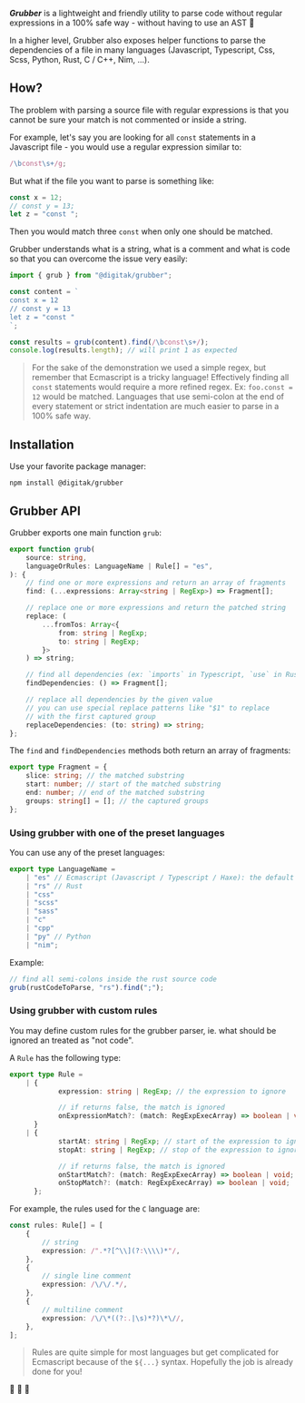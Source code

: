 **_Grubber_** is a lightweight and friendly utility to parse code without regular expressions in a 100% safe way - without having to use an AST 🐛

In a higher level, Grubber also exposes helper functions to parse the dependencies of a file in many languages (Javascript, Typescript, Css, Scss, Python, Rust, C / C++, Nim, ...).

## How?

The problem with parsing a source file with regular expressions is that you cannot be sure your match is not commented or inside a string.

For example, let's say you are looking for all `const` statements in a Javascript file - you would use a regular expression similar to:

```ts
/\bconst\s+/g;
```

But what if the file you want to parse is something like:

```ts
const x = 12;
// const y = 13;
let z = "const ";
```

Then you would match three `const` when only one should be matched.

Grubber understands what is a string, what is a comment and what is code so that you can overcome the issue very easily:

```ts
import { grub } from "@digitak/grubber";

const content = `
const x = 12
// const y = 13
let z = "const "
`;

const results = grub(content).find(/\bconst\s+/);
console.log(results.length); // will print 1 as expected
```

> For the sake of the demonstration we used a simple regex, but remember that Ecmascript is a tricky language! Effectively finding all `const` statements would require a more refined regex. Ex: `foo.const = 12` would be matched. Languages that use semi-colon at the end of every statement or strict indentation are much easier to parse in a 100% safe way.

## Installation

Use your favorite package manager:

```
npm install @digitak/grubber
```

## Grubber API

Grubber exports one main function `grub`:

```ts
export function grub(
	source: string,
	languageOrRules: LanguageName | Rule[] = "es",
): {
	// find one or more expressions and return an array of fragments
	find: (...expressions: Array<string | RegExp>) => Fragment[];

	// replace one or more expressions and return the patched string
	replace: (
		...fromTos: Array<{
			from: string | RegExp;
			to: string | RegExp;
		}>
	) => string;

	// find all dependencies (ex: `imports` in Typescript, `use` in Rust)
	findDependencies: () => Fragment[];

	// replace all dependencies by the given value
	// you can use special replace patterns like "$1" to replace
	// with the first captured group
	replaceDependencies: (to: string) => string;
};
```

The `find` and `findDependencies` methods both return an array of fragments:

```ts
export type Fragment = {
	slice: string; // the matched substring
	start: number; // start of the matched substring
	end: number; // end of the matched substring
	groups: string[] = []; // the captured groups
};
```

### Using grubber with one of the preset languages

You can use any of the preset languages:

```ts
export type LanguageName =
	| "es" // Ecmascript (Javascript / Typescript / Haxe): the default
	| "rs" // Rust
	| "css"
	| "scss"
	| "sass"
	| "c"
	| "cpp"
	| "py" // Python
	| "nim";
```

Example:

```ts
// find all semi-colons inside the rust source code
grub(rustCodeToParse, "rs").find(";");
```

### Using grubber with custom rules

You may define custom rules for the grubber parser, ie. what should be ignored an treated as "not code".

A `Rule` has the following type:

```ts
export type Rule =
	| {
			expression: string | RegExp; // the expression to ignore

			// if returns false, the match is ignored
			onExpressionMatch?: (match: RegExpExecArray) => boolean | void;
	  }
	| {
			startAt: string | RegExp; // start of the expression to ignore
			stopAt: string | RegExp; // stop of the expression to ignore

			// if returns false, the match is ignored
			onStartMatch?: (match: RegExpExecArray) => boolean | void;
			onStopMatch?: (match: RegExpExecArray) => boolean | void;
	  };
```

For example, the rules used for the `C` language are:

```ts
const rules: Rule[] = [
	{
		// string
		expression: /".*?[^\\](?:\\\\)*"/,
	},
	{
		// single line comment
		expression: /\/\/.*/,
	},
	{
		// multiline comment
		expression: /\/\*((?:.|\s)*?)\*\//,
	},
];
```

> Rules are quite simple for most languages but get complicated for Ecmascript because of the `${...}` syntax. Hopefully the job is already done for you!

🌿 🐛 🌿
